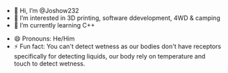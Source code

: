 - 👋 Hi, I’m @Joshow232
- 👀 I’m interested in 3D printing, software ddevelopment, 4WD & camping
- 🌱 I’m currently learning C++
<!---
- 💞️ I’m looking to collaborate on ...
- 📫 How to reach me ...
--->
- 😄 Pronouns: He/Him
- ⚡ Fun fact: You can't detect wetness as our bodies don't have receptors specifically for detecting liquids, our body rely on temperature and touch to detect wetness.

<!---
Joshow232/Joshow232 is a ✨ special ✨ repository because its `README.md` (this file) appears on your GitHub profile.
You can click the Preview link to take a look at your changes.
--->
